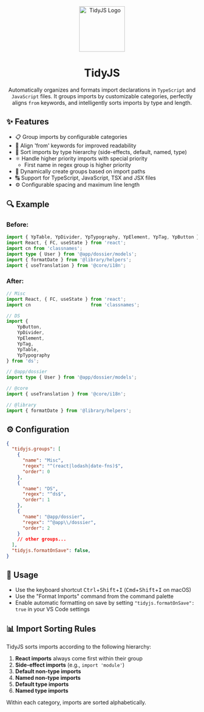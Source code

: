 <div align="center">
  <img src="https://raw.githubusercontent.com/asmirbe/tidyjs/blob/main/media/large.png" width="120" alt="TidyJS Logo" />
  <h1 align="center">TidyJS</h1>
  <p align="center">Automatically organizes and formats import declarations in <code>TypeScript</code> and <code>JavaScript</code> files. It groups imports by customizable categories, perfectly aligns <code>from</code> keywords, and intelligently sorts imports by type and length.</p>
</div>

## ✨ Features

- 📋 Group imports by configurable categories
- 📐 Align 'from' keywords for improved readability
- 🔄 Sort imports by type hierarchy (side-effects, default, named, type)
- ⚛️ Handle higher priority imports with special priority
    - First name in regex group is higher priority
- 🔧 Dynamically create groups based on import paths
- 🔠 Support for TypeScript, JavaScript, TSX and JSX files
- ⚙️ Configurable spacing and maximum line length

## 🔍 Example

### Before:

```typescript
import { YpTable, YpDivider, YpTypography, YpElement, YpTag, YpButton } from 'ds';
import React, { FC, useState } from 'react';
import cn from 'classnames';
import type { User } from '@app/dossier/models';
import { formatDate } from '@library/helpers';
import { useTranslation } from '@core/i18n';
```

### After:

```typescript
// Misc
import React, { FC, useState } from 'react';
import cn                      from 'classnames';

// DS
import {
    YpButton,
    YpDivider,
    YpElement,
    YpTag,
    YpTable,
    YpTypography
} from 'ds';

// @app/dossier
import type { User } from '@app/dossier/models';

// @core
import { useTranslation } from '@core/i18n';

// @library
import { formatDate } from '@library/helpers';
```

## ⚙️ Configuration

```json
{
  "tidyjs.groups": [
    {
      "name": "Misc",
      "regex": "^(react|lodash|date-fns)$",
      "order": 0
    },
    {
      "name": "DS",
      "regex": "^ds$",
      "order": 1
    },
    {
      "name": "@app/dossier",
      "regex": "^@app\\/dossier",
      "order": 2
    }
    // other groups...
  ],
  "tidyjs.formatOnSave": false,
}
```

## 🚀 Usage

- Use the keyboard shortcut <kbd>Ctrl</kbd>+<kbd>Shift</kbd>+<kbd>I</kbd> (<kbd>Cmd</kbd>+<kbd>Shift</kbd>+<kbd>I</kbd> on macOS)
- Use the "Format Imports" command from the command palette
- Enable automatic formatting on save by setting `"tidyjs.formatOnSave": true` in your VS Code settings

## 📊 Import Sorting Rules

TidyJS sorts imports according to the following hierarchy:

1. **React imports** always come first within their group
2. **Side-effect imports** (e.g., `import 'module'`)
3. **Default non-type imports**
4. **Named non-type imports**
5. **Default type imports**
6. **Named type imports**

Within each category, imports are sorted alphabetically.